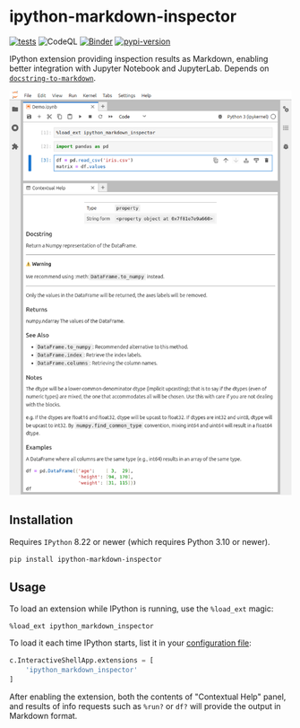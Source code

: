 # ipython-markdown-inspector

[![tests](https://github.com/ipython-contrib/ipython-markdown-inspector/actions/workflows/tests.yml/badge.svg?branch=main)](https://github.com/ipython-contrib/ipython-markdown-inspector/actions/workflows/tests.yml)
![CodeQL](https://github.com/ipython-contrib/ipython-markdown-inspector/workflows/CodeQL/badge.svg)
[![Binder](https://mybinder.org/badge_logo.svg)](https://mybinder.org/v2/gh/ipython-contrib/ipython-markdown-inspector/main?urlpath=lab)
[![pypi-version](https://img.shields.io/pypi/v/ipython-markdown-inspector.svg)](https://python.org/pypi/ipython-markdown-inspector)

IPython extension providing inspection results as Markdown, enabling better integration with Jupyter Notebook and JupyterLab.
Depends on [`docstring-to-markdown`](https://github.com/python-lsp/docstring-to-markdown).

![](https://raw.githubusercontent.com/ipython-contrib/ipython-markdown-inspector/main/docs/demo.png)

## Installation

Requires `IPython` 8.22 or newer (which requires Python 3.10 or newer).

```bash
pip install ipython-markdown-inspector
```

## Usage

To load an extension while IPython is running, use the `%load_ext` magic:

```ipython
%load_ext ipython_markdown_inspector
```

To load it each time IPython starts, list it in your [configuration file](https://ipython.readthedocs.io/en/stable/config/intro.html):

```python
c.InteractiveShellApp.extensions = [
    'ipython_markdown_inspector'
]
```

After enabling the extension, both the contents of "Contextual Help" panel,
and results of info requests such as `%run?` or `df?` will provide the output in Markdown format.
